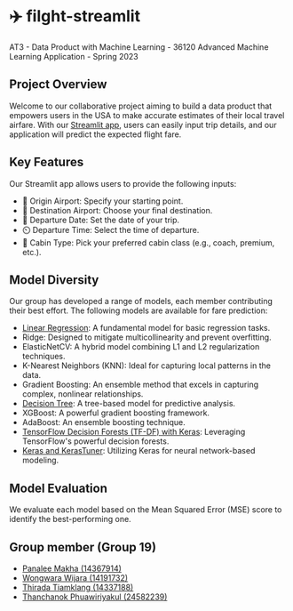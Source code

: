 # ✈️ filght-streamlit
AT3 - Data Product with Machine Learning - 36120 Advanced Machine Learning Application - Spring 2023

Project Overview
-------------------------------------------------------------------------------------------------
Welcome to our collaborative project aiming to build a data product that empowers users in the USA to make accurate estimates of their local travel airfare. With our [Streamlit app](https://share.streamlit.io/-/auth/app?redirect_uri=https%3A%2F%2Fcrybaby-fareprediction.streamlit.app%2F), users can easily input trip details, and our application will predict the expected flight fare.

Key Features
--------------------------------------------------------------------------
Our Streamlit app allows users to provide the following inputs:

- 🛫 Origin Airport: Specify your starting point.
- 🛬 Destination Airport: Choose your final destination.
- 📅 Departure Date: Set the date of your trip.
- ⏲️ Departure Time: Select the time of departure.
- 💺 Cabin Type: Pick your preferred cabin class (e.g., coach, premium, etc.).

Model Diversity
-----------------------------------------------------------------------------
Our group has developed a range of models, each member contributing their best effort. The following models are available for fare prediction:

- [Linear Regression](flight-prediction/notebooks/PM_notebooks/model_regression-2.ipynb): A fundamental model for basic regression tasks.
- Ridge: Designed to mitigate multicollinearity and prevent overfitting.
- ElasticNetCV: A hybrid model combining L1 and L2 regularization techniques.
- K-Nearest Neighbors (KNN): Ideal for capturing local patterns in the data.
- Gradient Boosting: An ensemble method that excels in capturing complex, nonlinear relationships.
- [Decision Tree](flight-prediction/notebooks/WW_notebooks/regression.ipynb): A tree-based model for predictive analysis.
- XGBoost: A powerful gradient boosting framework.
- AdaBoost: An ensemble boosting technique.
- [TensorFlow Decision Forests (TF-DF) with Keras](flight-prediction/notebooks/TT_notebooks/tensor_flow.ipynb): Leveraging TensorFlow's powerful decision forests.
- [Keras and KerasTuner](flight-prediction/notebooks/TP_notebooks/keras.ipynb): Utilizing Keras for neural network-based modeling.

Model Evaluation
-----------------------------------------------------------------------------
We evaluate each model based on the Mean Squared Error (MSE) score to identify the best-performing one.

Group member (Group 19)
-----------------------------------------------------------------------------
- [Panalee Makha (14367914)](https://github.com/panalee-mk)
- [Wongwara Wijara (14191732)](https://github.com/wongwara)
- [Thirada Tiamklang (14337188)](https://github.com/thirada2799)
- [Thanchanok Phuawiriyakul (24582239)](https://github.com/bpthn)
